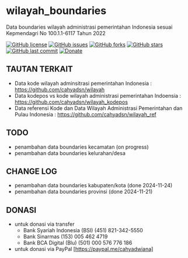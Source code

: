 # wilayah_boundaries
Data boundaries wilayah administrasi pemerintahan Indonesia sesuai Kepmendagri No 100.1.1-6117 Tahun 2022

[![GitHub license](https://img.shields.io/badge/license-MIT-blue.svg)](LICENSE)
[![GitHub issues](https://img.shields.io/github/issues/cahyadsn/wilayah_boundaries.svg)](https://github.com/cahyadsn/wilayah_boundaries/issues)
[![GitHub forks](https://img.shields.io/github/forks/cahyadsn/wilayah_boundaries.svg)](https://github.com/cahyadsn/wilayah_boundaries/network)
[![GitHub stars](https://img.shields.io/github/stars/cahyadsn/wilayah_boundaries.svg)](https://github.com/cahyadsn/wilayah_boundaries/stargazers)
[![GitHub last commit](https://img.shields.io/github/last-commit/google/skia.svg?style=flat)]()
[![Donate](https://img.shields.io/badge/$-support-ff69b4.svg?style=flat)](https://paypal.me/cahyadwiana)

## TAUTAN TERKAIT
- Data kode wilayah adminsitrasi pemerintahan Indonesia : https://github.com/cahyadsn/wilayah
- Data kodepos vs kode wilayah administrasi pemerintahan Indoensia : https://github.com/cahyadsn/wilayah_kodepos
- Data referensi Kode dan Data Wilayah Administrasi Pemerintahan dan Pulau Indonesia : https://github.com/cahyadsn/wilayah_ref

## TODO
- penambahan data boundaries kecamatan (on progress)
- penambahan data boundaries kelurahan/desa

## CHANGE LOG
- penambahan data boundaries kabupaten/kota (done 2024-11-24)
- penambahan data boundaries provinsi (done 2024-11-21)

## DONASI
- untuk donasi via transfer
    - Bank Syariah Indonesia (BSI) (451) 821-342-5550
    - Bank Sinarmas (153) 005 462 4719
    - Bank BCA Digital (Blu) (501) 000 576 776 186
- untuk donasi via PayPal [https://paypal.me/cahyadwiana]
